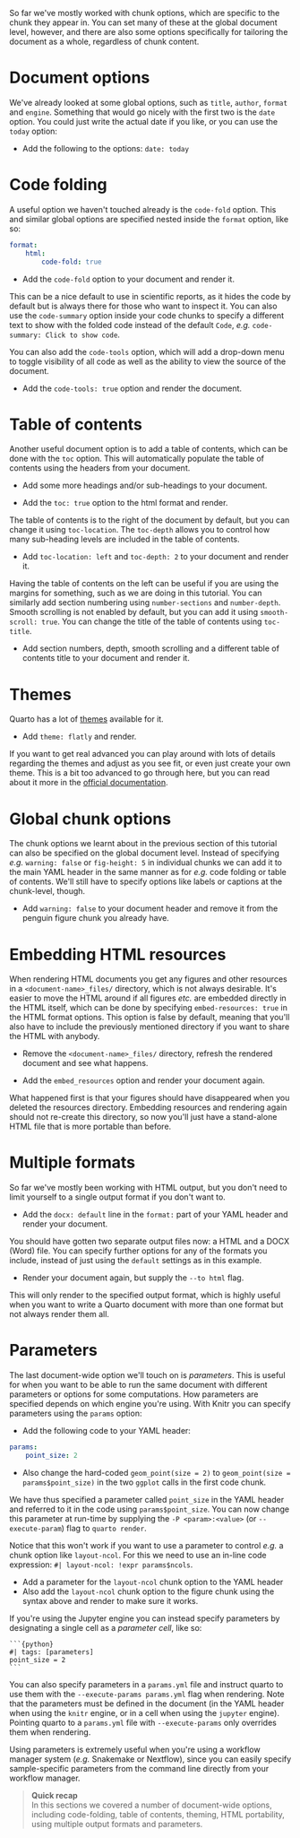 So far we've mostly worked with chunk options, which are specific to the chunk
they appear in. You can set many of these at the global document level, however,
and there are also some options specifically for tailoring the document as a
whole, regardless of chunk content.

# Document options

We've already looked at some global options, such as `title`, `author`, `format`
and `engine`. Something that would go nicely with the first two is the `date`
option. You could just write the actual date if you like, or you can use the
`today` option:

 * Add the following to the options: `date: today`

# Code folding

A useful option we haven't touched already is the `code-fold` option. This and
similar global options are specified nested inside the `format` option, like so:

```yaml
format:
    html:
        code-fold: true
```

 * Add the `code-fold` option to your document and render it.

This can be a nice default to use in scientific reports, as it hides the code by
default but is always there for those who want to inspect it. You can also use
the `code-summary` option inside your code chunks to specify a different text to show with the folded
code instead of the default `Code`, *e.g.* `code-summary: Click to show code`.

You can also add the `code-tools` option, which will add a drop-down menu to
toggle visibility of all code as well as the ability to view the source of the
document.

 * Add the `code-tools: true` option and render the document.

# Table of contents

Another useful document option is to add a table of contents, which can be done
with the `toc` option. This will automatically populate the table of contents
using the headers from your document.

 * Add some more headings and/or sub-headings to your document.

 * Add the `toc: true` option to the html format and render.

The table of contents is to the right of the document by default, but you can
change it using `toc-location`. The `toc-depth` allows you to control how many
sub-heading levels are included in the table of contents.

 * Add `toc-location: left` and `toc-depth: 2` to your document and render it.

Having the table of contents on the left can be useful if you are using the
margins for something, such as we are doing in this tutorial. You can similarly
add section numbering using `number-sections` and `number-depth`. Smooth
scrolling is not enabled by default, but you can add it using `smooth-scroll:
true`. You can change the title of the table of contents using `toc-title`.

 * Add section numbers, depth, smooth scrolling and a different table of contents
  title to your document and render it.

# Themes

Quarto has a lot of [themes](https://bootswatch.com/) available for it.

 * Add `theme: flatly` and render.

If you want to get real advanced you can play around with lots of details
regarding the themes and adjust as you see fit, or even just create your own
theme. This is a bit too advanced to go through here, but you can read about it
more in the [official documentation](https://quarto.org/docs/output-formats/html-themes.html).

# Global chunk options

The chunk options we learnt about in the previous section of this tutorial can
also be specified on the global document level. Instead of specifying *e.g.*
`warning: false` or `fig-height: 5` in individual chunks we can add it to the
main YAML header in the same manner as for *e.g.* code folding or table of
contents. We'll still have to specify options like labels or captions at the
chunk-level, though.

 * Add `warning: false` to your document header and remove it from the penguin
  figure chunk you already have.

# Embedding HTML resources

When rendering HTML documents you get any figures and other resources in a
`<document-name>_files/` directory, which is not always desirable. It's easier
to move the HTML around if all figures *etc.* are embedded directly in the HTML
itself, which can be done by specifying `embed-resources: true` in the HTML
format options. This option is false by default, meaning that you'll also have
to include the previously mentioned directory if you want to share the HTML with
anybody.

 * Remove the `<document-name>_files/` directory, refresh the rendered document
  and see what happens.

 * Add the `embed_resources` option and render your document again.

What happened first is that your figures should have disappeared when you
deleted the resources directory. Embedding resources and rendering again should
not re-create this directory, so now you'll just have a stand-alone HTML file
that is more portable than before.

# Multiple formats

So far we've mostly been working with HTML output, but you don't need to limit
yourself to a single output format if you don't want to.

 * Add the `docx: default` line in the `format:` part of your YAML header and
   render your document.

You should have gotten two separate output files now: a HTML and a DOCX (Word)
file. You can specify further options for any of the formats you include,
instead of just using the `default` settings as in this example.

 * Render your document again, but supply the `--to html` flag.

This will only render to the specified output format, which is highly useful
when you want to write a Quarto document with more than one format but not
always render them all.

# Parameters

The last document-wide option we'll touch on is *parameters*. This is useful for
when you want to be able to run the same document with different parameters or
options for some computations. How parameters are specified depends on which
engine you're using. With Knitr you can specify parameters using the `params`
option:

 * Add the following code to your YAML header:

```yaml
params:
    point_size: 2
```

 * Also change the hard-coded `geom_point(size = 2)` to `geom_point(size =
   params$point_size)` in the two `ggplot` calls in the first code chunk.

We have thus specified a parameter called `point_size` in the YAML header and
referred to it in the code using `params$point_size`. You can now change this
parameter at run-time by supplying the `-P <param>:<value>` (or `--execute-param`)
flag to `quarto render`.

Notice that this won't work if you want to use a parameter to control *e.g.* a
chunk option like `layout-ncol`. For this we need to use an in-line code
expression: `#| layout-ncol: !expr params$ncols`.

 * Add a parameter for the `layout-ncol` chunk option to the YAML header
 * Also add the `layout-ncol` chunk option to the figure chunk using the syntax 
 above and render to make sure it works.

If you're using the Jupyter engine you can instead specify parameters by
designating a single cell as a *parameter cell*, like so:

````
```{python}
#| tags: [parameters]
point_size = 2
```
````

You can also specify parameters in a `params.yml` file and instruct quarto to use them with the `--execute-params params.yml` flag when rendering. Note that the parameters must be defined in the document (in the YAML header when using the `knitr` engine, or in a cell when using the `jupyter` engine). Pointing quarto to a `params.yml` file with `--execute-params` only overrides them when rendering.

Using parameters is extremely useful when you're using a workflow manager system (*e.g.* Snakemake or Nextflow), since you can easily specify sample-specific parameters from the command line directly from your workflow manager.

> **Quick recap** <br>
> In this sections we covered a number of document-wide options, including
> code-folding, table of contents, theming, HTML portability, using multiple
> output formats and parameters.
